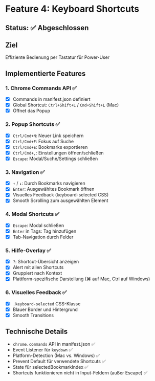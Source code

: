 # Feature 4: Keyboard Shortcuts

## Status: ✅ Abgeschlossen

## Ziel
Effiziente Bedienung per Tastatur für Power-User

## Implementierte Features

### 1. Chrome Commands API ✅
- [x] Commands in manifest.json definiert
- [x] Global Shortcut: `Ctrl+Shift+L` / `Cmd+Shift+L` (Mac)
- [x] Öffnet das Popup

### 2. Popup Shortcuts ✅
- [x] `Ctrl/Cmd+N`: Neuer Link speichern
- [x] `Ctrl/Cmd+F`: Fokus auf Suche
- [x] `Ctrl/Cmd+E`: Bookmarks exportieren
- [x] `Ctrl/Cmd+,`: Einstellungen öffnen/schließen
- [x] `Escape`: Modal/Suche/Settings schließen

### 3. Navigation ✅
- [x] `↑` / `↓`: Durch Bookmarks navigieren
- [x] `Enter`: Ausgewähltes Bookmark öffnen
- [x] Visuelles Feedback (keyboard-selected CSS)
- [x] Smooth Scrolling zum ausgewählten Element

### 4. Modal Shortcuts ✅
- [x] `Escape`: Modal schließen
- [x] `Enter` in Tags: Tag hinzufügen
- [x] Tab-Navigation durch Felder

### 5. Hilfe-Overlay ✅
- [x] `?`: Shortcut-Übersicht anzeigen
- [x] Alert mit allen Shortcuts
- [x] Gruppiert nach Kontext
- [x] Plattform-spezifische Darstellung (⌘ auf Mac, Ctrl auf Windows)

### 6. Visuelles Feedback ✅
- [x] `.keyboard-selected` CSS-Klasse
- [x] Blauer Border und Hintergrund
- [x] Smooth Transitions

## Technische Details
- `chrome.commands` API in manifest.json ✅
- Event Listener für `keydown` ✅
- Platform-Detection (Mac vs. Windows) ✅
- Prevent Default für verwendete Shortcuts ✅
- State für selectedBookmarkIndex ✅
- Shortcuts funktionieren nicht in Input-Feldern (außer Escape) ✅

